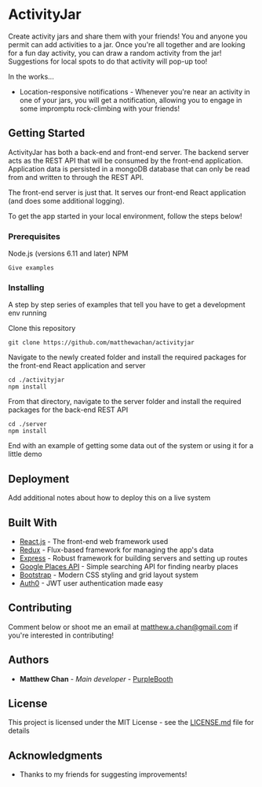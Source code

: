 # ActivityJar

Create activity jars and share them with your friends! You and anyone you permit can add activities to a jar. Once you're all together and are looking for a fun day activity, you can draw a random activity from the jar! Suggestions for local spots to do that activity will pop-up too!

In the works...
* Location-responsive notifications - Whenever you're near an activity in one of your jars, you will get a notification, allowing you to engage in some impromptu rock-climbing with your friends!

## Getting Started

ActivityJar has both a back-end and front-end server. The backend server acts as the REST API that will be consumed by the front-end application. Application data is persisted in a mongoDB database that can only be read from and written to through the REST API.

The front-end server is just that. It serves our front-end React application (and does some additional logging).

To get the app started in your local environment, follow the steps below!

### Prerequisites

Node.js (versions 6.11 and later)
NPM

```
Give examples
```

### Installing

A step by step series of examples that tell you have to get a development env running

Clone this repository

```
git clone https://github.com/matthewachan/activityjar
```

Navigate to the newly created folder and install the required packages for the front-end React application and server

```
cd ./activityjar
npm install
```

From that directory, navigate to the server folder and install the required packages for the back-end REST API
```
cd ./server
npm install
```


End with an example of getting some data out of the system or using it for a little demo

## Deployment

Add additional notes about how to deploy this on a live system

## Built With

* [React.js](https://facebook.github.io/react/docs/react-api.html) - The front-end web framework used
* [Redux](http://redux.js.org/) - Flux-based framework for managing the app's data 
* [Express](https://expressjs.com/) - Robust framework for building servers and setting up routes
* [Google Places API](https://developers.google.com/places/web-service/) - Simple searching API for finding nearby places
* [Bootstrap](http://getbootstrap.com/) - Modern CSS styling and grid layout system
* [Auth0](https://auth0.com/docs) - JWT user authentication made easy

## Contributing

Comment below or shoot me an email at matthew.a.chan@gmail.com if you're interested in contributing!

## Authors

* **Matthew Chan** - *Main developer* - [PurpleBooth](https://github.com/matthewachan)

## License

This project is licensed under the MIT License - see the [LICENSE.md](LICENSE.md) file for details

## Acknowledgments

* Thanks to my friends for suggesting improvements!

